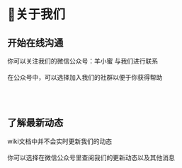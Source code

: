 # 👏关于我们
## 开始在线沟通
你可以关注我们的微信公众号：羊小蜜 与我们进行联系<br/><br/>
在公众号中，可以选择加入我们的社群以便于你获得帮助


<br/><br/>

## 了解最新动态
wiki文档中并不会实时更新我们的动态<br/><br/>
你可以选择在微信公众号里查阅我们的更新动态以及其他消息<br/><br/>